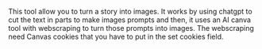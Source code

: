 This tool allow you to turn a story into images. 
It works by using chatgpt to cut the text in parts to make images prompts and then, it uses an AI canva tool with webscraping to turn those prompts into images.
The webscraping need Canvas cookies that you have to put in the set cookies field.
